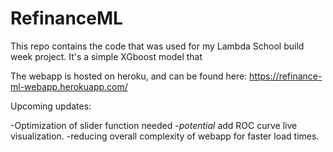 # RefinanceML
This repo contains the code that was used for my Lambda School build week project. It's a simple XGboost model that 


The webapp is hosted on heroku, and can be found here: https://refinance-ml-webapp.herokuapp.com/

Upcoming updates:

-Optimization of slider function needed
-*potential* add ROC curve live visualization. 
-reducing overall complexity of webapp for faster load times.
